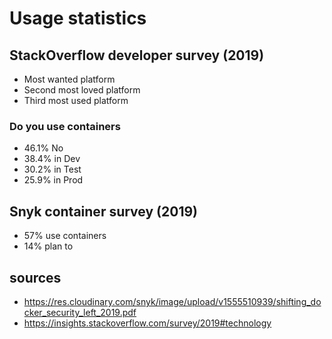 # Usage statistics

## StackOverflow developer survey (2019)
 - Most wanted platform
 - Second most loved platform
 - Third most used platform

### Do you use containers
 - 46.1% No
 - 38.4% in Dev
 - 30.2% in Test
 - 25.9% in Prod

## Snyk container survey (2019)
 - 57% use containers
 - 14% plan to





## sources
 - https://res.cloudinary.com/snyk/image/upload/v1555510939/shifting_docker_security_left_2019.pdf
 - https://insights.stackoverflow.com/survey/2019#technology
